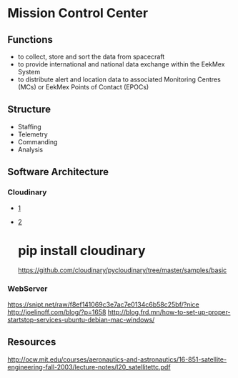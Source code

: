 Mission Control Center
==

## Functions

- to collect, store and sort the data from spacecraft
- to provide international and national data exchange within the EekMex System
- to distribute alert and location data to associated Monitoring Centres (MCs) or EekMex Points of Contact (EPOCs)

## Structure

- Staffing
- Telemetry
- Commanding
- Analysis

## Software Architecture

### Cloudinary

- [1](https://cloudinary.com/console/welcome)
- [2](https://github.com/cloudinary/pycloudinary)


    # pip install cloudinary
    https://github.com/cloudinary/pycloudinary/tree/master/samples/basic
    
### WebServer

https://snipt.net/raw/f8ef141069c3e7ac7e0134c6b58c25bf/?nice
http://joelinoff.com/blog/?p=1658
http://blog.frd.mn/how-to-set-up-proper-startstop-services-ubuntu-debian-mac-windows/


## Resources

http://ocw.mit.edu/courses/aeronautics-and-astronautics/16-851-satellite-engineering-fall-2003/lecture-notes/l20_satellitettc.pdf